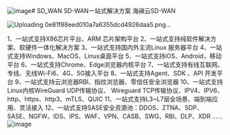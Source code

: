 ![image](https://github.com/sd-sase/SD_WAN/assets/40165707/db627539-71c1-42c9-b8ad-16659f930ce8)# SD_WAN
SD-WAN一站式解决方案
海禛云SD-WAN

![Uploading 0e81f88eed010a7a6355dcd4926daa5.png…]()

1、一站式支持X86芯片平台、ARM 芯片架构平台
2、一站式支持纯软件解决方案、软硬件一体化解决方案
3、一站式支持国内外主流Linux 服务器平台
4、一站式支持Windows、MacOS、Linux桌面平台
5、一站式支持iOS、Android，移动平台
6、一站式支持Chrome、Edge浏览器内核平台
7、一站式支持有线互联网、专线、无线Wi-Fi6、4G、5G接入平台
8、一站式支持Agent、SDK 、API 开发平台
9、一站式支持云浏览器RBI、指纹浏览器、零信任安全浏览器
10、一站式支持Linux内核WireGuard UDP传输协议、 Wireguard  TCP传输协议、IPV4、IPV6、 http、https、http3、mTLS、QUIC
11、一站式支持L3~L7层全场景、端到端应用、灵活接入
12、一站式支持SASE安全资源池：DDOS、ZTNA、SDP、SASE、NGFW、IDS、IPS、WAF、VPN、CASB、SWG、RBI、DLP、XDR ……
![image](https://github.com/sd-sase/SD_WAN/assets/40165707/3b022cb9-93db-4496-8f2d-c21327b5a103)
